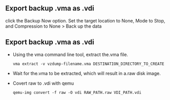## Export backup .vma as .vdi
click the Backup Now option. Set the target location to None, Mode to Stop, and Compression to None > Back up the data

## Export backup .vma as .vdi
- Using the vma command line tool, extract the.vma file.

    `vma extract -v vzdump-filename.vma DESTINATION_DIRECTORY_TO_CREATE`

- Wait for the.vma to be extracted, which will result in a.raw disk image.
- Covert raw to .vdi with qemu

    `qemu-img convert -f raw -O vdi RAW_PATH.raw VDI_PATH.vdi`


